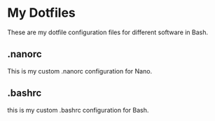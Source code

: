 # My Dotfiles
These are my dotfile configuration files for different software in Bash.
## .nanorc
This is my custom .nanorc configuration for Nano.
## .bashrc
this is my custom .bashrc configuration for Bash.
